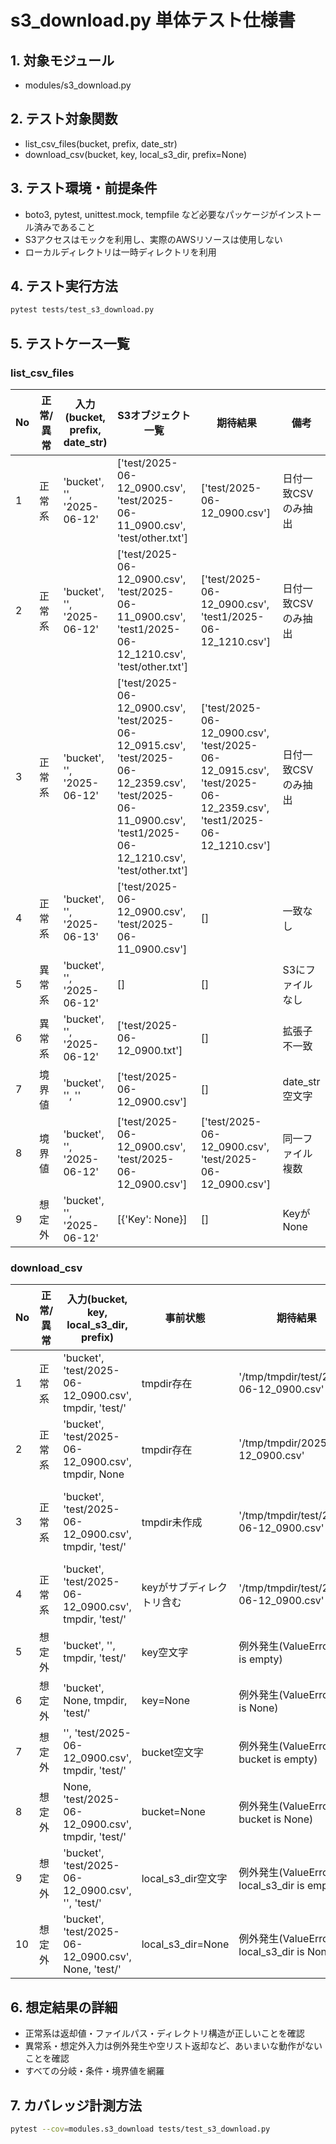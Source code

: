# s3_download.py 単体テスト仕様書

## 1. 対象モジュール
- modules/s3_download.py

## 2. テスト対象関数
- list_csv_files(bucket, prefix, date_str)
- download_csv(bucket, key, local_s3_dir, prefix=None)

## 3. テスト環境・前提条件
- boto3, pytest, unittest.mock, tempfile など必要なパッケージがインストール済みであること
- S3アクセスはモックを利用し、実際のAWSリソースは使用しない
- ローカルディレクトリは一時ディレクトリを利用

## 4. テスト実行方法
```sh
pytest tests/test_s3_download.py
```

## 5. テストケース一覧

### list_csv_files
| No | 正常/異常 | 入力(bucket, prefix, date_str) | S3オブジェクト一覧 | 期待結果 | 備考 |
|----|----------|-------------------------------|--------------------|----------|------|
| 1  | 正常系   | 'bucket', '', '2025-06-12'    | ['test/2025-06-12_0900.csv', 'test/2025-06-11_0900.csv', 'test/other.txt'] | ['test/2025-06-12_0900.csv'] | 日付一致CSVのみ抽出 |
| 2  | 正常系   | 'bucket', '', '2025-06-12'    | ['test/2025-06-12_0900.csv', 'test/2025-06-11_0900.csv', 'test1/2025-06-12_1210.csv', 'test/other.txt'] | ['test/2025-06-12_0900.csv', 'test1/2025-06-12_1210.csv'] | 日付一致CSVのみ抽出 |
| 3  | 正常系   | 'bucket', '', '2025-06-12'    | ['test/2025-06-12_0900.csv', 'test/2025-06-12_0915.csv', 'test/2025-06-12_2359.csv', 'test/2025-06-11_0900.csv', 'test1/2025-06-12_1210.csv', 'test/other.txt'] | ['test/2025-06-12_0900.csv', 'test/2025-06-12_0915.csv', 'test/2025-06-12_2359.csv', 'test1/2025-06-12_1210.csv'] | 日付一致CSVのみ抽出 |
| 4  | 正常系   | 'bucket', '', '2025-06-13'    | ['test/2025-06-12_0900.csv', 'test/2025-06-11_0900.csv'] | [] | 一致なし |
| 5  | 異常系   | 'bucket', '', '2025-06-12'    | [] | [] | S3にファイルなし |
| 6  | 異常系   | 'bucket', '', '2025-06-12'    | ['test/2025-06-12_0900.txt'] | [] | 拡張子不一致 |
| 7  | 境界値   | 'bucket', '', ''              | ['test/2025-06-12_0900.csv'] | [] | date_str空文字 |
| 8  | 境界値   | 'bucket', '', '2025-06-12'    | ['test/2025-06-12_0900.csv', 'test/2025-06-12_0900.csv'] | ['test/2025-06-12_0900.csv', 'test/2025-06-12_0900.csv'] | 同一ファイル複数 |
| 9  | 想定外   | 'bucket', '', '2025-06-12'    | [{'Key': None}] | [] | KeyがNone |

### download_csv
| No | 正常/異常 | 入力(bucket, key, local_s3_dir, prefix) | 事前状態 | 期待結果 | 備考 |
|----|----------|-----------------------------------------|----------|----------|------|
| 1  | 正常系   | 'bucket', 'test/2025-06-12_0900.csv', tmpdir, 'test/' | tmpdir存在 | '/tmp/tmpdir/test/2025-06-12_0900.csv' |  |
| 2  | 正常系   | 'bucket', 'test/2025-06-12_0900.csv', tmpdir, None | tmpdir存在 | '/tmp/tmpdir/2025-06-12_0900.csv' | prefix省略 |
| 3  | 正常系   | 'bucket', 'test/2025-06-12_0900.csv', tmpdir, 'test/' | tmpdir未作成 | '/tmp/tmpdir/test/2025-06-12_0900.csv' | ディレクトリ自動作成 |
| 4  | 正常系   | 'bucket', 'test/2025-06-12_0900.csv', tmpdir, 'test/' | keyがサブディレクトリ含む | '/tmp/tmpdir/test/2025-06-12_0900.csv' | 階層保存 |
| 5  | 想定外   | 'bucket', '', tmpdir, 'test/' | key空文字 | 例外発生(ValueError: key is empty) | 想定外入力 |
| 6  | 想定外   | 'bucket', None, tmpdir, 'test/' | key=None | 例外発生(ValueError: key is None) | 想定外入力 |
| 7  | 想定外   | '', 'test/2025-06-12_0900.csv', tmpdir, 'test/' | bucket空文字 | 例外発生(ValueError: bucket is empty) | 想定外入力 |
| 8  | 想定外   | None, 'test/2025-06-12_0900.csv', tmpdir, 'test/' | bucket=None | 例外発生(ValueError: bucket is None) | 想定外入力 |
| 9  | 想定外   | 'bucket', 'test/2025-06-12_0900.csv', '', 'test/' | local_s3_dir空文字 | 例外発生(ValueError: local_s3_dir is empty) | 想定外入力 |
| 10 | 想定外   | 'bucket', 'test/2025-06-12_0900.csv', None, 'test/' | local_s3_dir=None | 例外発生(ValueError: local_s3_dir is None) | 想定外入力 |

## 6. 想定結果の詳細
- 正常系は返却値・ファイルパス・ディレクトリ構造が正しいことを確認
- 異常系・想定外入力は例外発生や空リスト返却など、あいまいな動作がないことを確認
- すべての分岐・条件・境界値を網羅

## 7. カバレッジ計測方法
```sh
pytest --cov=modules.s3_download tests/test_s3_download.py
```
